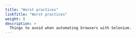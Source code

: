 ```yaml
---
title: "Worst practices"
linkTitle: "Worst practices"
weight: 8
description: >
  Things to avoid when automating browsers with Selenium.
---
```



